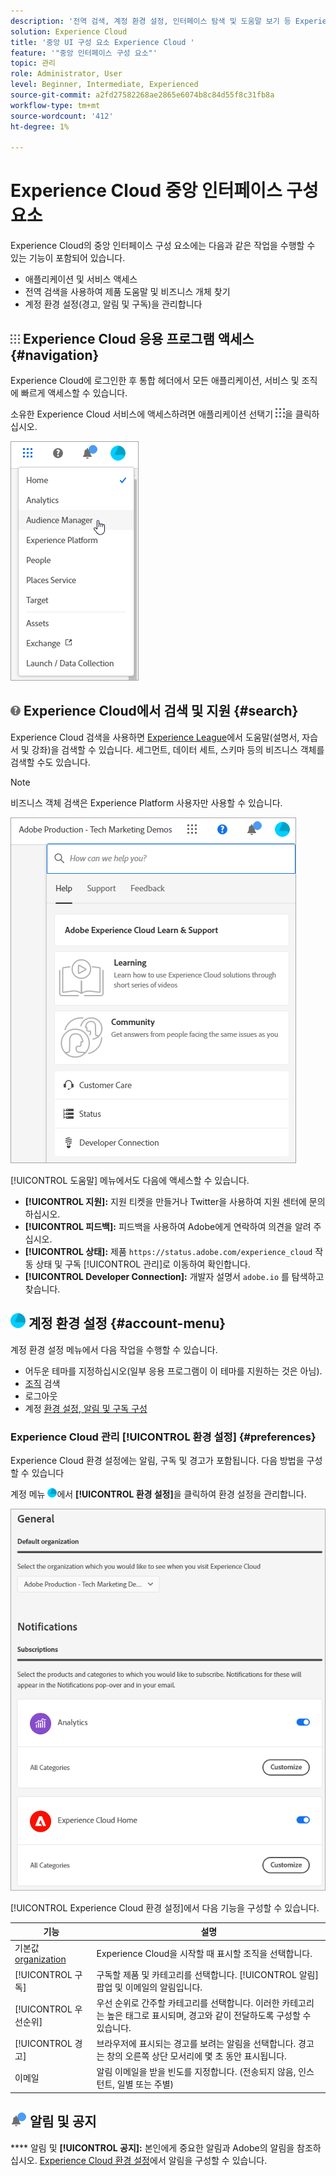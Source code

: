 ```yaml
---
description: '전역 검색, 계정 환경 설정, 인터페이스 탐색 및 도움말 보기 등 Experience Cloud의 중앙 인터페이스 구성 요소에 대해 알아봅니다. '
solution: Experience Cloud
title: '중앙 UI 구성 요소 Experience Cloud '
feature: '"중앙 인터페이스 구성 요소"'
topic: 관리
role: Administrator, User
level: Beginner, Intermediate, Experienced
source-git-commit: a2fd27582268ae2865e6074b8c84d55f8c31fb8a
workflow-type: tm+mt
source-wordcount: '412'
ht-degree: 1%

---
```


# Experience Cloud 중앙 인터페이스 구성 요소

Experience Cloud의 중앙 인터페이스 구성 요소에는 다음과 같은 작업을 수행할 수 있는 기능이 포함되어 있습니다.

* 애플리케이션 및 서비스 액세스
* 전역 검색을 사용하여 제품 도움말 및 비즈니스 개체 찾기
* 계정 환경 설정(경고, 알림 및 구독)을 관리합니다

## ![](assets/menu-icon.png) Experience Cloud 응용 프로그램 액세스 {#navigation}

Experience Cloud에 로그인한 후 통합 헤더에서 모든 애플리케이션, 서비스 및 조직에 빠르게 액세스할 수 있습니다.

소유한 Experience Cloud 서비스에 액세스하려면 애플리케이션 선택기 ![](assets/menu-icon.png)을 클릭하십시오.

![](assets/platform-core-services.png)

## ![](assets/help-icon.png) Experience Cloud에서 검색 및 지원 {#search}

Experience Cloud 검색을 사용하면 [Experience League](https://experienceleague.adobe.com/?lang=ko-KR/#home)에서 도움말(설명서, 자습서 및 강좌)을 검색할 수 있습니다. 세그먼트, 데이터 세트, 스키마 등의 비즈니스 객체를 검색할 수도 있습니다.

>[!NOTE]
>
>비즈니스 객체 검색은 Experience Platform 사용자만 사용할 수 있습니다.

![](assets/search-menu.png)

[!UICONTROL 도움말] 메뉴에서도 다음에 액세스할 수 있습니다.

* **[!UICONTROL 지원]:** 지원 티켓을 만들거나 Twitter을   사용하여 지원 센터에 문의하십시오.
* **[!UICONTROL 피드백]:** 피드백을 사용하여 Adobe에게 연락하여 의견을 알려 주십시오.
* **[!UICONTROL 상태]:**  제품  `https://status.adobe.com/experience_cloud` 작동 상태 및 구독  [!UICONTROL 관리]로 이동하여 확인합니다.
* **[!UICONTROL Developer Connection]:** 개발자 설명서 `adobe.io` 를 탐색하고 찾습니다.

## ![](assets/preferences-icon.png) 계정 환경 설정  {#account-menu}

계정 환경 설정 메뉴에서 다음 작업을 수행할 수 있습니다.

* 어두운 테마를 지정하십시오(일부 응용 프로그램이 이 테마를 지원하는 것은 아님).
* [조직](admin-getting-started/organizations.md) 검색
* 로그아웃
* 계정 [환경 설정, 알림 및 구독 구성](#preferences)

### Experience Cloud 관리 [!UICONTROL 환경 설정] {#preferences}

Experience Cloud 환경 설정에는 알림, 구독 및 경고가 포함됩니다. 다음 방법을 구성할 수 있습니다

계정 메뉴 ![](assets/preferences-icon-sm.png)에서 **[!UICONTROL 환경 설정]**&#x200B;을 클릭하여 환경 설정을 관리합니다.

![](assets/preferences-page.png)

[!UICONTROL Experience Cloud 환경 설정]에서 다음 기능을 구성할 수 있습니다.

| 기능 | 설명 |
|--- |--- |
| 기본값 [organization](admin-getting-started/organizations.md) | Experience Cloud을 시작할 때 표시할 조직을 선택합니다. |
| [!UICONTROL 구독] | 구독할 제품 및 카테고리를 선택합니다. [!UICONTROL 알림] 팝업 및 이메일의 알림입니다. |
| [!UICONTROL 우선순위] | 우선 순위로 간주할 카테고리를 선택합니다. 이러한 카테고리는 높은 태그로 표시되며, 경고와 같이 전달하도록 구성할 수 있습니다. |
| [!UICONTROL 경고] | 브라우저에 표시되는 경고를 보려는 알림을 선택합니다. 경고는 창의 오른쪽 상단 모서리에 몇 초 동안 표시됩니다. |
| 이메일 | 알림 이메일을 받을 빈도를 지정합니다. (전송되지 않음, 인스턴트, 일별 또는 주별) |

## ![](assets/notifications.png) 알림 및 공지

**** 알림 및  **[!UICONTROL 공지]:** 본인에게 중요한 알림과 Adobe의 알림을 참조하십시오. [Experience Cloud 환경 설정](#preferences)에서 알림을 구성할 수 있습니다.
